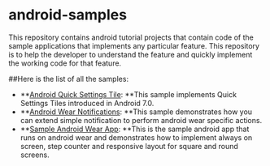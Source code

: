 # android-samples

This repository contains android tutorial projects that contain code of the sample applications that implements any particular feature. This repository is to help the developer to understand the feature and quickly implement the working code for that feature.

##Here is the list of all the samples:
- **[Android Quick Settings Tile](https://github.com/kevalpatel2106/android-samples/tree/master/Android-N-Quick-Settings): **This sample implements Quick Settings Tiles introduced in Android 7.0.
- **[Android Wear Notifications](https://github.com/kevalpatel2106/android-samples/tree/master/Wearable%20Notification): **This sample demonstrates how you can extend simple notification to perform android wear specific actions.
- **[Sample Android Wear App](https://github.com/kevalpatel2106/android-samples/tree/master/WearableApp): **This is the sample android app that runs on android wear and demonstrates how to implement always on screen, step counter and responsive layout for square and round screens. 
